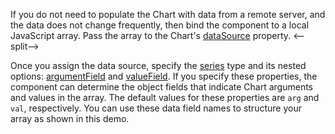 If you do not need to populate the Chart with data from a remote server, and the data does not change frequently, then bind the component to a local JavaScript array. Pass the array to the Chart's [dataSource](/Documentation/ApiReference/UI_Components/dxChart/Configuration/#dataSource) property. 
<--split-->

Once you assign the data source, specify the [series](/Documentation/ApiReference/UI_Components/dxChart/Configuration/series/) type and its nested options: [argumentField](/Documentation/ApiReference/UI_Components/dxChart/Configuration/series/#argumentField) and [valueField](/Documentation/ApiReference/UI_Components/dxChart/Configuration/series/#valueField). If you specify these properties, the component can determine the object fields that indicate Chart arguments and values in the array. The default values for these properties are `arg` and `val`, respectively. You can use these data field names to structure your array as shown in this demo.